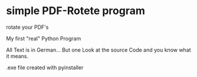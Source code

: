 # simple PDF-Rotete program
 rotate your PDF's 

My first "real" Python Program

All Text is in German... But one Look at the source Code and you know what it means.

.exe file created with pyinstaller


